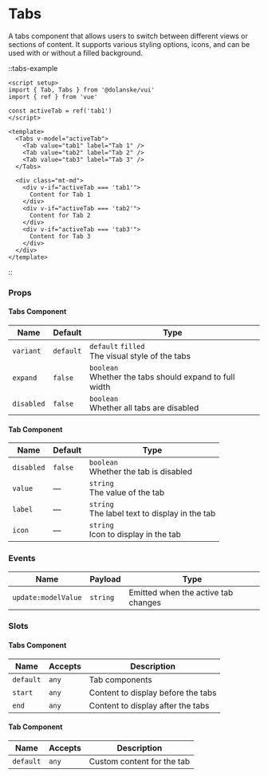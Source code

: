 # Tabs

A tabs component that allows users to switch between different views or sections of content. It supports various styling options, icons, and can be used with or without a filled background.

::tabs-example

```vue
<script setup>
import { Tab, Tabs } from '@dolanske/vui'
import { ref } from 'vue'

const activeTab = ref('tab1')
</script>

<template>
  <Tabs v-model="activeTab">
    <Tab value="tab1" label="Tab 1" />
    <Tab value="tab2" label="Tab 2" />
    <Tab value="tab3" label="Tab 3" />
  </Tabs>

  <div class="mt-md">
    <div v-if="activeTab === 'tab1'">
      Content for Tab 1
    </div>
    <div v-if="activeTab === 'tab2'">
      Content for Tab 2
    </div>
    <div v-if="activeTab === 'tab3'">
      Content for Tab 3
    </div>
  </div>
</template>
```

::

### Props

#### Tabs Component

| Name       | Default   | Type                                                        |
| ---------- | --------- | ----------------------------------------------------------- |
| `variant`  | `default` | `default` `filled` <br> The visual style of the tabs        |
| `expand`   | `false`   | `boolean` <br> Whether the tabs should expand to full width |
| `disabled` | `false`   | `boolean` <br> Whether all tabs are disabled                |

#### Tab Component

| Name       | Default | Type                                               |
| ---------- | ------- | -------------------------------------------------- |
| `disabled` | `false` | `boolean` <br> Whether the tab is disabled         |
| `value`    | —       | `string` <br> The value of the tab                 |
| `label`    | —       | `string` <br> The label text to display in the tab |
| `icon`     | —       | `string` <br> Icon to display in the tab           |

### Events

| Name                | Payload  | Type                                |
| ------------------- | -------- | ----------------------------------- |
| `update:modelValue` | `string` | Emitted when the active tab changes |

### Slots

#### Tabs Component

| Name      | Accepts | Description                        |
| --------- | ------- | ---------------------------------- |
| `default` | `any`   | Tab components                     |
| `start`   | `any`   | Content to display before the tabs |
| `end`     | `any`   | Content to display after the tabs  |

#### Tab Component

| Name      | Accepts | Description                |
| --------- | ------- | -------------------------- |
| `default` | `any`   | Custom content for the tab |
